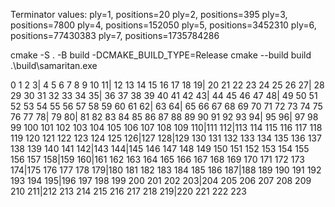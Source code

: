 
Terminator values:
ply=1, positions=20
ply=2, positions=395
ply=3, positions=7800
ply=4, positions=152050
ply=5, positions=3452310
ply=6, positions=77430383
ply=7, positions=1735784286


cmake -S . -B build -DCMAKE_BUILD_TYPE=Release
cmake --build build
.\build\samaritan.exe


  0   1   2   3|  4   5   6   7   8   9  10  11| 12  13  14  15
 16  17  18  19| 20  21  22  23  24  25  26  27| 28  29  30  31
 32  33  34  35| 36  37  38  39  40  41  42  43| 44  45  46  47
 48| 49  50  51  52  53  54  55  56  57  58  59  60  61  62| 63
 64| 65  66  67  68  69  70  71  72  73  74  75  76  77  78| 79
 80| 81  82  83  84  85  86  87  88  89  90  91  92  93  94| 95
 96| 97  98  99 100 101 102 103 104 105 106 107 108 109 110|111
112|113 114 115 116 117 118 119 120 121 122 123 124 125 126|127
128|129 130 131 132 133 134 135 136 137 138 139 140 141 142|143
144|145 146 147 148 149 150 151 152 153 154 155 156 157 158|159
160|161 162 163 164 165 166 167 168 169 170 171 172 173 174|175
176 177 178 179|180 181 182 183 184 185 186 187|188 189 190 191
192 193 194 195|196 197 198 199 200 201 202 203|204 205 206 207
208 209 210 211|212 213 214 215 216 217 218 219|220 221 222 223